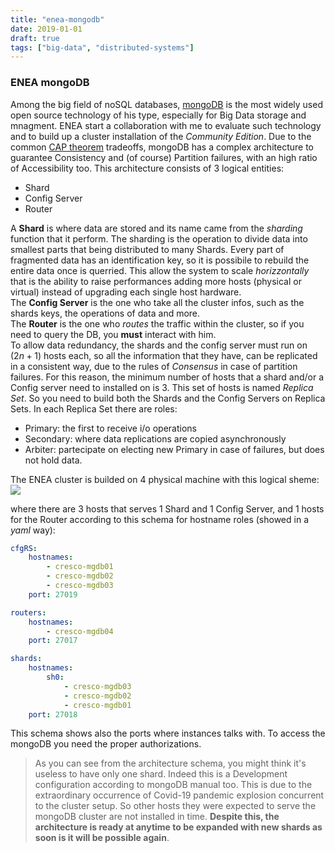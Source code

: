 ```yaml
---
title: "enea-mongodb"
date: 2019-01-01
draft: true
tags: ["big-data", "distributed-systems"]
---
```


### ENEA mongoDB
Among the big field of noSQL databases, [mongoDB](https://www.mongodb.com/) is the most widely used open source technology of his type, especially for Big Data storage and mnagment. ENEA start a collaboration with me to evaluate such technology and to build up a cluster installation of the *Community Edition*. Due to the common [CAP theorem](https://en.wikipedia.org/wiki/CAP_theorem) tradeoffs, mongoDB has a complex architecture to guarantee Consistency and (of course) Partition failures, with an high ratio of Accessibility too. This architecture consists of 3 logical entities:
											
* Shard
* Config Server
* Router
														
A **Shard** is where data are stored and its name came from the *sharding* function that it perform. The sharding is the operation to divide data into smallest parts that being distributed to many Shards. Every part of fragmented data has an identification key, so it is possibile to rebuild the entire data once is querried. This allow the system to scale *horizzontally* that is the ability to raise performances adding more hosts (physical or virtual) instead of upgrading each single host hardware.  
The **Config Server** is the one who take all the cluster infos, such as the shards keys, the operations of data and more.  
The **Router** is the one who *routes* the traffic within the cluster, so if you need to query the DB, you **must** interact with him.  
To allow data redundancy, the shards and the config server must run on ($2n+1$) hosts each, so all the information that they have, can be replicated in a consistent way, due to the rules of *Consensus* in case of partition failures. For this reason, the minimum number of hosts that a shard and/or a Config server need to installed on is 3. This set of hosts is named *Replica Set*. So you need to build both the Shards and the Config Servers on Replica Sets. In each Replica Set there are roles:
														
* Primary: the first to receive i/o operations
* Secondary: where data replications are copied asynchronously
* Arbiter: partecipate on electing new Primary in case of failures, but does not hold data.
																	
The ENEA cluster is builded on 4 physical machine with this logical sheme:  
![](imgs/sharded-cluster-arch.png?raw=true)

where there are 3 hosts that serves 1 Shard and 1 Config Server, and 1 hosts for the Router according to this schema for hostname roles (showed in a *yaml* way):
```yaml
cfgRS:
	hostnames:
		- cresco-mgdb01
		- cresco-mgdb02
		- cresco-mgdb03
	port: 27019

routers:
	hostnames:
		- cresco-mgdb04
	port: 27017

shards:
	hostnames:
		sh0:
			- cresco-mgdb03
			- cresco-mgdb02
			- cresco-mgdb01																 
	port: 27018
```
This schema shows also the ports where instances talks with. To access the mongoDB you need the proper authorizations.  

>As you can see from the architecture schema, you might think it's useless to have only one shard. Indeed this is a Development configuration according to mongoDB manual too. This is due to the extraordinary occurrence of Covid-19 pandemic explosion concurrent to the cluster setup. So other hosts they were expected to serve the mongoDB cluster are not installed in time. **Despite this, the architecture is ready at anytime to be expanded with new shards as soon is it will be possible again**.
